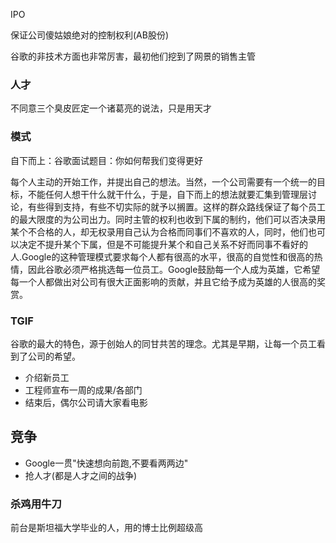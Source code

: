 IPO

保证公司傻姑娘绝对的控制权利(AB股份)

谷歌的非技术方面也非常厉害，最初他们挖到了网景的销售主管

### 人才

不同意三个臭皮匠定一个诸葛亮的说法，只是用天才

### 模式

自下而上：谷歌面试题目：你如何帮我们变得更好

每个人主动的开始工作，并提出自己的想法。当然，一个公司需要有一个统一的目标，不能任何人想干什么就干什么，于是，自下而上的想法就要汇集到管理层讨论，有些得到支持，有些不切实际的就予以搁置。这样的群众路线保证了每个员工的最大限度的为公司出力。同时主管的权利也收到下属的制约，他们可以否决录用某个不合格的人，却无权录用自己认为合格而同事们不喜欢的人，同时，他们也可以决定不提升某个下属，但是不可能提升某个和自己关系不好而同事不看好的人.Google的这种管理模式要求每个人都有很高的水平，很高的自觉性和很高的热情，因此谷歌必须严格挑选每一位员工。Google鼓励每一个人成为英雄，它希望每一个人都做出对公司有很大正面影响的贡献，并且它给予成为英雄的人很高的奖赏。

### TGIF

谷歌的最大的特色，源于创始人的同甘共苦的理念。尤其是早期，让每一个员工看到了公司的希望。

- 介绍新员工
- 工程师宣布一周的成果/各部门
- 结束后，偶尔公司请大家看电影



## 竞争

- Google一贯"快速想向前跑,不要看两两边"
- 抢人才(都是人才之间的战争)

### 杀鸡用牛刀

前台是斯坦福大学毕业的人，用的博士比例超级高
  